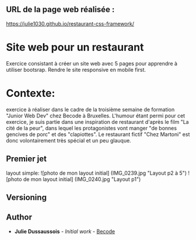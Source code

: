 
## URL de la page web réalisée :
https://julie1030.github.io/restaurant-css-framework/

# Site web pour un restaurant

Exercice consistant à créer un site web avec 5 pages pour apprendre à utiliser bootsrap. Rendre le site responsive en mobile first.

# Contexte:
exercice à réaliser dans le cadre de la troisième semaine de formation "Junior Web Dev" chez Becode à Bruxelles.
L'humour étant permi pour cet exercice, je suis partie dans une inspiration de restaurant d'après le film "La cité de la peur", dans lequel les protagonistes vont manger "de bonnes gencives de porc" et des "clapiottes". Le restaurant fictif "Chez Martoni" est donc volontairement très spécial et un peu glauque.

## Premier jet

layout simple:
![photo de mon layout initial] (IMG_0239.jpg "Layout p2 à 5")
![photo de mon layout initial] (IMG_0240.jpg "Layout p1")


## Versioning


## Author

* **Julie Dussaussois** - *Initial work* - [Becode](https://github.com/PurpleBooth)


